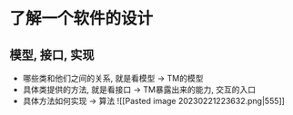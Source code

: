 # 了解一个软件的设计

## 模型, 接口, 实现

- 哪些类和他们之间的关系, 就是看模型 -> TM的模型
- 具体类提供的方法, 就是看接口 -> TM暴露出来的能力, 交互的入口
- 具体方法如何实现 -> 算法
![[Pasted image 20230221223632.png|555]]
